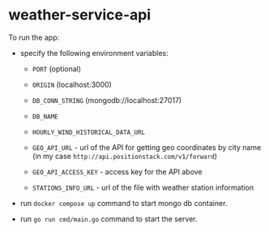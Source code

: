 # weather-service-api

To run the app:
* specify the following environment variables:
    - `PORT` (optional)

    - `ORIGIN` (localhost:3000)

    - `DB_CONN_STRING` (mongodb://localhost:27017)
    - `DB_NAME`

    - `HOURLY_WIND_HISTORICAL_DATA_URL`

    - `GEO_API_URL` - url of the API for getting geo coordinates by city name (in my case `http://api.positionstack.com/v1/forward`)
    - `GEO_API_ACCESS_KEY` - access key for the API above

    - `STATIONS_INFO_URL` - url of the file with weather station information

* run `docker compose up` command to start mongo db container.  

* run `go run cmd/main.go` command to start the server.  
